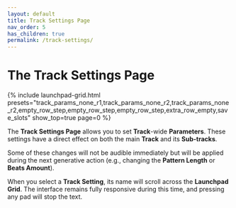 ```yaml
---
layout: default
title: Track Settings Page
nav_order: 5
has_children: true
permalink: /track-settings/
---
```


# The Track Settings Page

{% include launchpad-grid.html presets="track_params_none_r1,track_params_none_r2,track_params_none_r2,empty_row_step,empty_row_step,empty_row_step,extra_row_empty,save_slots" show_top=true page=0 %}

The **Track Settings Page** allows you to set **Track**-wide **Parameters**. These settings have a direct effect on both the main **Track** and its **Sub-tracks**.

Some of these changes will not be audible immediately but will be applied during the next generative action (e.g., changing the **Pattern Length** or **Beats Amount**).

When you select a **Track Setting**, its name will scroll across the **Launchpad** **Grid**. The interface remains fully responsive during this time, and pressing any pad will stop the text.
